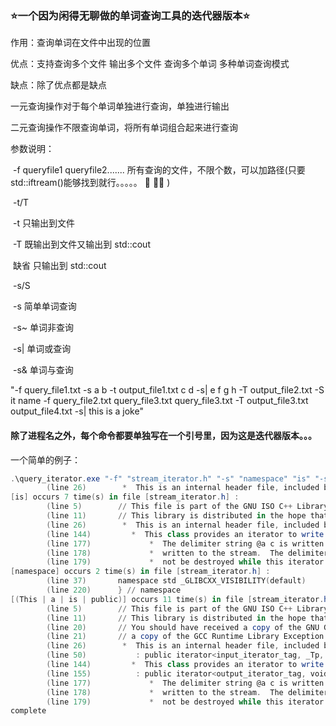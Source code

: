 ### :star:一个因为闲得无聊做的单词查询工具的迭代器版本:star:

作用：查询单词在文件中出现的位置

优点：支持查询多个文件 输出多个文件 查询多个单词 多种单词查询模式

缺点：除了优点都是缺点



一元查询操作对于每个单词单独进行查询，单独进行输出

二元查询操作不限查询单词，将所有单词组合起来进行查询



参数说明：

​	-f queryfile1 queryfile2....... 所有查询的文件，不限个数，可以加路径(只要std::iftream()能够找到就行。。。。。 :dog: :dog::dog: )

​	-t/T 

​		-t 只输出到文件

​		-T 既输出到文件又输出到 std::cout

​		缺省 只输出到 std::cout

​	-s/S

​	-s 简单单词查询

​	-s~ 单词非查询

​	-s| 单词或查询

​	-s& 单词与查询

"-f query_file1.txt -s a b -t output_file1.txt c d -s| e f g h -T output_file2.txt -S it name -f query_file2.txt query_file3.txt query_file3.txt -T output_file3.txt output_file4.txt -s| this is a joke"



#### 除了进程名之外，每个命令都要单独写在一个引号里，因为这是迭代器版本。。。



一个简单的例子：

```powershell
.\query_iterator.exe "-f" "stream_iterator.h" "-s" "namespace" "is" "-s|" "This" "is" "a" "public" "-T" "output_file1.txt" "-s&" "is" "an" "by"                                                                                                       [(an & by & is)] occurs 1 time(s) in file [stream_iterator.h] :
        (line 26)        *  This is an internal header file, included by other library headers.
[is] occurs 7 time(s) in file [stream_iterator.h] :
        (line 5)        // This file is part of the GNU ISO C++ Library.  This library is free
        (line 11)       // This library is distributed in the hope that it will be useful,
        (line 26)        *  This is an internal header file, included by other library headers.
        (line 144)         *  This class provides an iterator to write to an ostream.  The type Tp is
        (line 177)             *  The delimiter string @a c is written to the stream after every Tp
        (line 178)             *  written to the stream.  The delimiter is not copied, and thus must
        (line 179)             *  not be destroyed while this iterator is in use.
[namespace] occurs 2 time(s) in file [stream_iterator.h] :
        (line 37)       namespace std _GLIBCXX_VISIBILITY(default)
        (line 220)      } // namespace
[(This | a | is | public)] occurs 11 time(s) in file [stream_iterator.h] :
        (line 5)        // This file is part of the GNU ISO C++ Library.  This library is free
        (line 11)       // This library is distributed in the hope that it will be useful,
        (line 20)       // You should have received a copy of the GNU General Public License and
        (line 21)       // a copy of the GCC Runtime Library Exception along with this program;
        (line 26)        *  This is an internal header file, included by other library headers.
        (line 50)           : public iterator<input_iterator_tag, _Tp, _Dist, const _Tp*, const _Tp&>
        (line 144)         *  This class provides an iterator to write to an ostream.  The type Tp is
        (line 155)          : public iterator<output_iterator_tag, void, void, void, void>
        (line 177)             *  The delimiter string @a c is written to the stream after every Tp
        (line 178)             *  written to the stream.  The delimiter is not copied, and thus must
        (line 179)             *  not be destroyed while this iterator is in use.
complete
```

